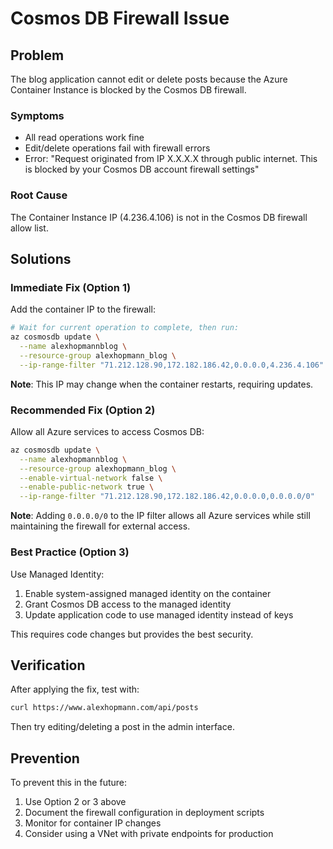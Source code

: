 # Cosmos DB Firewall Issue

## Problem
The blog application cannot edit or delete posts because the Azure Container Instance is blocked by the Cosmos DB firewall.

### Symptoms
- All read operations work fine
- Edit/delete operations fail with firewall errors
- Error: "Request originated from IP X.X.X.X through public internet. This is blocked by your Cosmos DB account firewall settings"

### Root Cause
The Container Instance IP (4.236.4.106) is not in the Cosmos DB firewall allow list.

## Solutions

### Immediate Fix (Option 1)
Add the container IP to the firewall:
```bash
# Wait for current operation to complete, then run:
az cosmosdb update \
  --name alexhopmannblog \
  --resource-group alexhopmann_blog \
  --ip-range-filter "71.212.128.90,172.182.186.42,0.0.0.0,4.236.4.106"
```

**Note**: This IP may change when the container restarts, requiring updates.

### Recommended Fix (Option 2)
Allow all Azure services to access Cosmos DB:
```bash
az cosmosdb update \
  --name alexhopmannblog \
  --resource-group alexhopmann_blog \
  --enable-virtual-network false \
  --enable-public-network true \
  --ip-range-filter "71.212.128.90,172.182.186.42,0.0.0.0,0.0.0.0/0"
```

**Note**: Adding `0.0.0.0/0` to the IP filter allows all Azure services while still maintaining the firewall for external access.

### Best Practice (Option 3)
Use Managed Identity:
1. Enable system-assigned managed identity on the container
2. Grant Cosmos DB access to the managed identity
3. Update application code to use managed identity instead of keys

This requires code changes but provides the best security.

## Verification
After applying the fix, test with:
```bash
curl https://www.alexhopmann.com/api/posts
```

Then try editing/deleting a post in the admin interface.

## Prevention
To prevent this in the future:
1. Use Option 2 or 3 above
2. Document the firewall configuration in deployment scripts
3. Monitor for container IP changes
4. Consider using a VNet with private endpoints for production